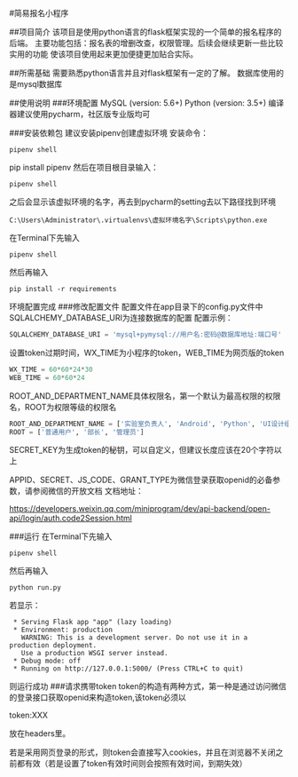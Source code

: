 #简易报名小程序

##项目简介
该项目是使用python语言的flask框架实现的一个简单的报名程序的后端。
主要功能包括：报名表的增删改查，权限管理。后续会继续更新一些比较实用的功能
使该项目使用起来更加便捷更加贴合实际。

##所需基础
需要熟悉python语言并且对flask框架有一定的了解。
数据库使用的是mysql数据库

##使用说明
###环境配置
MySQL (version: 5.6+)
Python (version: 3.5+)
编译器建议使用pycharm，社区版专业版均可

###安装依赖包
建议安装pipenv创建虚拟环境
安装命令：
```shell
pipenv shell
```
pip install pipenv
然后在项目根目录输入：
```shell
pipenv shell
```
之后会显示该虚拟环境的名字，再去到pycharm的setting去以下路径找到环境
```shell
C:\Users\Administrator\.virtualenvs\虚拟环境名字\Scripts\python.exe
```
在Terminal下先输入
```shell
pipenv shell
```
然后再输入
```shell
pip install -r requirements
```
环境配置完成
###修改配置文件
配置文件在app目录下的config.py文件中
SQLALCHEMY_DATABASE_URI为连接数据库的配置
配置示例：
```python
SQLALCHEMY_DATABASE_URI = 'mysql+pymysql://用户名:密码@数据库地址:端口号'
```
设置token过期时间，WX_TIME为小程序的token，WEB_TIME为网页版的token
```python
WX_TIME = 60*60*24*30
WEB_TIME = 60*60*24
```
ROOT_AND_DEPARTMENT_NAME具体权限名，第一个默认为最高权限的权限名，ROOT为权限等级的权限名
```python
ROOT_AND_DEPARTMENT_NAME = ['实验室负责人', 'Android', 'Python', 'UI设计组', '微信小程序', 'web前端', 'Java', '普通用户']
ROOT = ['普通用户', '部长', '管理员']
```
SECRET_KEY为生成token的秘钥，可以自定义，但建议长度应该在20个字符以上

APPID、SECRET、JS_CODE、GRANT_TYPE为微信登录获取openid的必备参数，请参阅微信的开放文档
文档地址：

https://developers.weixin.qq.com/miniprogram/dev/api-backend/open-api/login/auth.code2Session.html

###运行
在Terminal下先输入
```shell
pipenv shell
```
然后再输入
```shell
python run.py
```
若显示：
```shell
 * Serving Flask app "app" (lazy loading)
 * Environment: production
   WARNING: This is a development server. Do not use it in a production deployment.
   Use a production WSGI server instead.
 * Debug mode: off
 * Running on http://127.0.0.1:5000/ (Press CTRL+C to quit)
```
则运行成功
###请求携带token
token的构造有两种方式，第一种是通过访问微信的登录接口获取openid来构造token,该token必须以

token:XXX

放在headers里。

若是采用网页登录的形式，则token会直接写入cookies，并且在浏览器不关闭之前都有效（若是设置了token有效时间则会按照有效时间，到期失效）